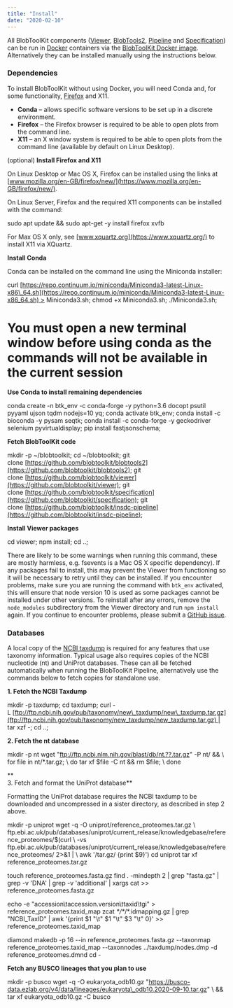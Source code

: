 ```yaml
---
title: "Install"
date: "2020-02-10"
---
```


All BlobToolKit components ([Viewer](https://blobtoolkit.genomehubs.org/btk-viewer/), [BlobTools2](https://blobtoolkit.genomehubs.org/blobtools2/), [Pipeline](https://blobtoolkit.genomehubs.org/pipeline/) and [Specification](https://blobtoolkit.genomehubs.org/specification/)) can be run in [Docker](https://www.docker.com) containers via the [BlobToolKit Docker image](https://hub.docker.com/r/genomehubs/blobtoolkit). Alternatively they can be installed manually using the instructions below.

### Dependencies

To install BlobToolKit without using Docker, you will need Conda and, for some functionality, [Firefox](https://www.mozilla.org/en-GB/firefox/new/) and X11.

- **Conda** – allows specific software versions to be set up in a discrete environment.
- **Firefox** – the Firefox browser is required to be able to open plots from the command line.
- **X11** – an X window system is required to be able to open plots from the command line (available by default on Linux Desktop).

(optional) **Install Firefox and X11**

On Linux Desktop or Mac OS X, Firefox can be installed using the links at [www.mozilla.org/en-GB/firefox/new/](https://www.mozilla.org/en-GB/firefox/new/).

On Linux Server, Firefox and the required X11 components can be installed with the command:

sudo apt update && sudo apt-get -y install firefox xvfb

For Max OS X only, see [www.xquartz.org](https://www.xquartz.org/) to install X11 via XQuartz.

**Install Conda**

Conda can be installed on the command line using the Miniconda installer:

curl [https://repo.continuum.io/miniconda/Miniconda3-latest-Linux-x86\_64.sh](https://repo.continuum.io/miniconda/Miniconda3-latest-Linux-x86_64.sh) > Miniconda3.sh;
chmod +x Miniconda3.sh;
./Miniconda3.sh;
# You must open a new terminal window before using conda as the commands will not be available in the current session

**Use Conda to install remaining dependencies**

conda create -n btk\_env -c conda-forge -y python=3.6 docopt psutil pyyaml ujson tqdm nodejs=10 yq;
conda activate btk\_env;
conda install -c bioconda -y pysam seqtk;
conda install -c conda-forge -y geckodriver selenium pyvirtualdisplay;
pip install fastjsonschema;

**Fetch BlobToolKit code**

mkdir -p ~/blobtoolkit;
cd ~/blobtoolkit;
git clone [https://github.com/blobtoolkit/blobtools2](https://github.com/blobtoolkit/blobtools2);
git clone [https://github.com/blobtoolkit/viewer](https://github.com/blobtoolkit/viewer);
git clone [https://github.com/blobtoolkit/specification](https://github.com/blobtoolkit/specification);
git clone [https://github.com/blobtoolkit/insdc-pipeline](https://github.com/blobtoolkit/insdc-pipeline);

**Install Viewer packages**

cd viewer;
npm install;
cd ..;

There are likely to be some warnings when running this command, these are mostly harmless, e.g. fsevents is a Mac OS X specific dependency). If any packages fail to install, this may prevent the Viewer from functioning so it will be necessary to retry until they can be installed. If you encounter problems, make sure you are running the command with `btk_env` activated, this will ensure that node version 10 is used as some packages cannot be installed under other versions. To reinstall after any errors, remove the `node_modules` subdirectory from the Viewer directory and run `npm install` again. If you continue to encounter problems, please submit a [GitHub issue](https://github.com/blobtoolkit/viewer/issues).

### Databases

A local copy of the [NCBI taxdump](ftp://ftp.ncbi.nih.gov/pub/taxonomy/new_taxdump) is required for any features that use taxonomy information. Typical usage also requires copies of the NCBI nucleotide (nt) and UniProt databases. These can all be fetched automatically when running the BlobToolKit Pipeline, alternatively use the commands below to fetch copies for standalone use.

**1\. Fetch the NCBI Taxdump**

mkdir -p taxdump;
cd taxdump;
curl -L [ftp://ftp.ncbi.nih.gov/pub/taxonomy/new\_taxdump/new\_taxdump.tar.gz](ftp://ftp.ncbi.nih.gov/pub/taxonomy/new_taxdump/new_taxdump.tar.gz) | tar xzf -;
cd ..;

**2\. Fetch the nt database**

mkdir -p nt
wget "ftp://ftp.ncbi.nlm.nih.gov/blast/db/nt.??.tar.gz" -P nt/ && \\
        for file in nt/\*.tar.gz; \\
            do tar xf $file -C nt && rm $file; \\
        done

**  
3\. Fetch and format the UniProt database**

Formatting the UniProt database requires the NCBI taxdump to be downloaded and uncompressed in a sister directory, as described in step 2 above.

mkdir -p uniprot
wget -q -O uniprot/reference\_proteomes.tar.gz \\
 ftp.ebi.ac.uk/pub/databases/uniprot/current\_release/knowledgebase/reference\_proteomes/$(curl \\
     -vs ftp.ebi.ac.uk/pub/databases/uniprot/current\_release/knowledgebase/reference\_proteomes/ 2>&1 | \\
     awk '/tar.gz/ {print $9}')
cd uniprot
tar xf reference\_proteomes.tar.gz

touch reference\_proteomes.fasta.gz
find . -mindepth 2 | grep "fasta.gz" | grep -v 'DNA' | grep -v 'additional' | xargs cat >> reference\_proteomes.fasta.gz

echo -e "accession\\taccession.version\\ttaxid\\tgi" > reference\_proteomes.taxid\_map
zcat _\*/\*_/\*.idmapping.gz | grep "NCBI\_TaxID" | awk '{print $1 "\\t" $1 "\\t" $3 "\\t" 0}' >> reference\_proteomes.taxid\_map

diamond makedb -p 16 --in reference\_proteomes.fasta.gz --taxonmap reference\_proteomes.taxid\_map --taxonnodes ../taxdump/nodes.dmp -d reference\_proteomes.dmnd
cd -

**Fetch any BUSCO lineages that you plan to use**

mkdir -p busco
wget -q -O eukaryota\_odb10.gz "https://busco-data.ezlab.org/v4/data/lineages/eukaryota\_odb10.2020-09-10.tar.gz" \\
        && tar xf eukaryota\_odb10.gz -C busco
